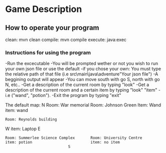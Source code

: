 # Game Description

## How to operate your program
clean: mvn clean
compile: mvn compile
execute: java:exec

### Instructions for using the program
-Run the excecutable
-You will be prompted wether or not you wish to run your own json file or use the default
-if you chose your own: You must type the relative path of that file (i.e src\main\java\adventure\"Your json file")
-A beggining output will appear
-You can move south with go S, north with go N, etc..
-Get a description of the current room by typing "look"
-Get a description of the current room and a certain item by typing "look" "item" - i.e ("wand", "potion").
-Exit the program by typing "exit"

The default map: 
                                N
    Room: War memorial                   Room: Johnson Green
    Item: Wand                           item: wand

    Room: Reynolds building
 W  item: Laptop                                                        E

    Room: Summerlee Science Complex       Room: University Centre
    item: potion                          item: no item
                                S


